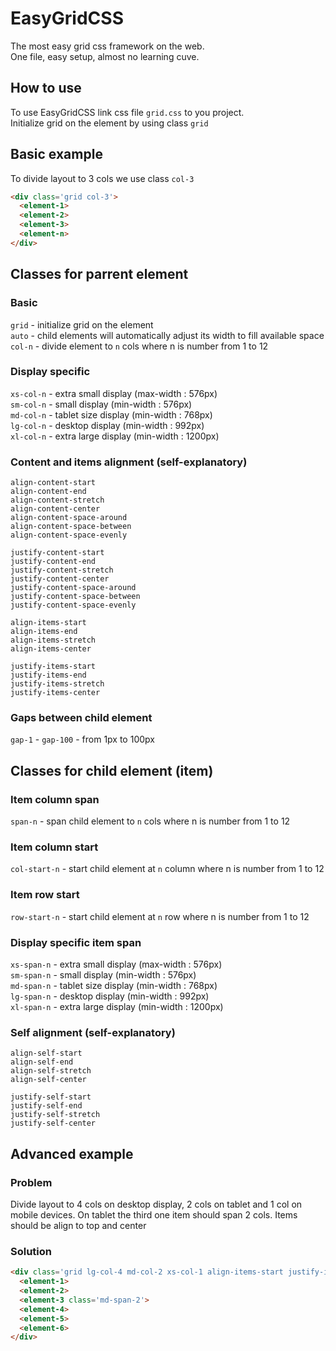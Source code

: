# EasyGridCSS

The most easy grid css framework on the web.  
One file, easy setup, almost no learning cuve.  

## How to use

To use EasyGridCSS link css file `grid.css` to you project.  
Initialize grid on the element by using class `grid`  

## Basic example

To divide layout to 3 cols we use class `col-3`  

```html
<div class='grid col-3'>
  <element-1>
  <element-2>
  <element-3>
  <element-n>
</div>
```

## Classes for parrent element
### Basic
`grid` - initialize grid on the element  
`auto` - child elements will automatically adjust its width to fill available space
`col-n` - divide element to `n` cols where n is number from 1 to 12  

### Display specific
`xs-col-n` - extra small display (max-width : 576px)  
`sm-col-n` - small display (min-width : 576px)  
`md-col-n` - tablet size display (min-width : 768px)  
`lg-col-n` - desktop display (min-width : 992px)  
`xl-col-n` - extra large display (min-width : 1200px)  

### Content and items alignment (self-explanatory)
`align-content-start`  
`align-content-end`  
`align-content-stretch`  
`align-content-center`  
`align-content-space-around`  
`align-content-space-between`  
`align-content-space-evenly`  

`justify-content-start`  
`justify-content-end`  
`justify-content-stretch`  
`justify-content-center`  
`justify-content-space-around`  
`justify-content-space-between`  
`justify-content-space-evenly`  

`align-items-start`  
`align-items-end`  
`align-items-stretch`  
`align-items-center`  

`justify-items-start`  
`justify-items-end`  
`justify-items-stretch`  
`justify-items-center`  

### Gaps between child element
`gap-1` - `gap-100` - from 1px to 100px  

## Classes for child element (item)
### Item column span
`span-n` - span child element to `n` cols where n is number from 1 to 12  

### Item column start
`col-start-n` - start child element at `n` column where n is number from 1 to 12

### Item row start
`row-start-n` - start child element at `n` row where n is number from 1 to 12

### Display specific item span
`xs-span-n` - extra small display (max-width : 576px)  
`sm-span-n` - small display (min-width : 576px)  
`md-span-n` - tablet size display (min-width : 768px)  
`lg-span-n` - desktop display (min-width : 992px)  
`xl-span-n` - extra large display (min-width : 1200px) 

### Self alignment (self-explanatory)
`align-self-start`  
`align-self-end`  
`align-self-stretch`  
`align-self-center`  

`justify-self-start`  
`justify-self-end`  
`justify-self-stretch`  
`justify-self-center`

## Advanced example
### Problem
Divide layout to 4 cols on desktop display, 2 cols on tablet and 1 col on mobile devices. On tablet the third one item should span 2 cols. Items should be align to top and center  

### Solution
```html
<div class='grid lg-col-4 md-col-2 xs-col-1 align-items-start justify-items-center'>
  <element-1>
  <element-2>
  <element-3 class='md-span-2'>
  <element-4>
  <element-5>
  <element-6>
</div>
```
